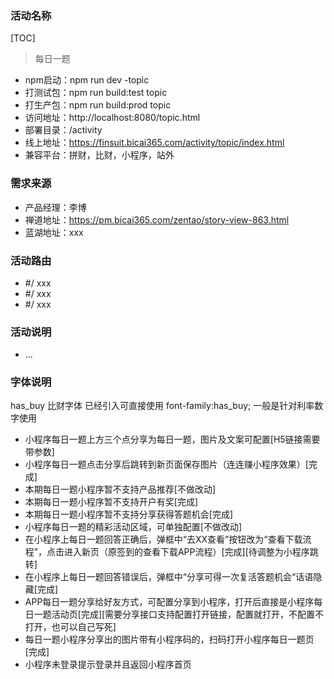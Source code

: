 ### 活动名称
[TOC]
> 每日一题
- npm启动：npm run dev -topic
- 打测试包：npm run build:test topic
- 打生产包：npm run build:prod topic
- 访问地址：http://localhost:8080/topic.html
- 部署目录：/activity
- 线上地址：https://finsuit.bicai365.com/activity/topic/index.html
- 兼容平台：拼财，比财，小程序，站外

### 需求来源
- 产品经理：李博
- 禅道地址：https://pm.bicai365.com/zentao/story-view-863.html
- 蓝湖地址：xxx

### 活动路由
- #/ xxx
- #/ xxx
- #/ xxx

### 活动说明
- ...

### 字体说明
has_buy  比财字体 已经引入可直接使用
font-family:has_buy;
一般是针对利率数字使用


- 小程序每日一题上方三个点分享为每日一题，图片及文案可配置[H5链接需要带参数]
- 小程序每日一题点击分享后跳转到新页面保存图片（连连赚小程序效果）[完成]
- 本期每日一题小程序暂不支持产品推荐[不做改动]
- 本期每日一题小程序暂不支持开户有奖[完成]
- 本期每日一题小程序暂不支持分享获得答题机会[完成]
- 小程序每日一题的精彩活动区域，可单独配置[不做改动]
- 在小程序上每日一题回答正确后，弹框中“去XX查看”按钮改为“查看下载流程”，点击进入新页（原签到的查看下载APP流程）[完成][待调整为小程序跳转]
- 在小程序上每日一题回答错误后，弹框中“分享可得一次复活答题机会“话语隐藏[完成]
- APP每日一题分享给好友方式，可配置分享到小程序，打开后直接是小程序每日一题活动页[完成][需要分享接口支持配置打开链接，配置就打开，不配置不打开，也可以自己写死]
- 每日一题小程序分享出的图片带有小程序码的，扫码打开小程序每日一题页[完成]
- 小程序未登录提示登录并且返回小程序首页